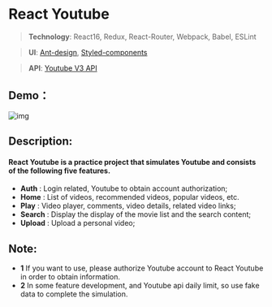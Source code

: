 # React Youtube

> **Technology**: React16, Redux, React-Router, Webpack, Babel, ESLint

> **UI**: [Ant-design](https://ant.design/), [Styled-components](https://www.styled-components.com/)

> **API**: [Youtube V3 API](https://developers.google.com/youtube/v3/getting-started)

## Demo：

![img](https://github.com/HsienW/react-youtube/blob/master/react-youtube-demo-v1.gif)

## Description:
#### React Youtube is a practice project that simulates Youtube and consists of the following five features.

- **Auth** : Login related, Youtube to obtain account authorization;
- **Home** : List of videos, recommended videos, popular videos, etc.
- **Play** : Video player, comments, video details, related video links;
- **Search** : Display the display of the movie list and the search content;
- **Upload** : Upload a personal video;

## Note: 

- **1** If you want to use, please authorize Youtube account to React Youtube in order to obtain information.
- **2** In some feature development, and Youtube api daily limit, so use fake data to complete the simulation.

